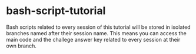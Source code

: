 # bash-script-tutorial
Bash scripts related to every session of this tutorial will be stored in isolated branches named after their session name. This means you can access the main code and the challege answer key related to every session at their own branch. 
